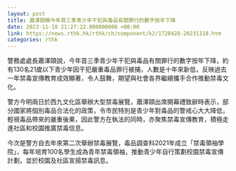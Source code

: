 ```yaml
---
layout: post
title: 蕭澤頤稱今年首三季青少年干犯與毒品有關罪行的數字按年下降
date: 2023-11-18 21:27:22.000000000 +08:00
link: https://news.rthk.hk/rthk/ch/component/k2/1728428-20231118.htm
categories: rthk
---
```


警務處處長蕭澤頤說，今年首三季青少年干犯與毒品有關罪行的數字按年下降，約有130名21歲以下青少年因干犯嚴重毒品罪行被捕，人數是十年來新低，反映過去一年禁毒宣傳教育成效顯著，令人鼓舞，期望與社會各界繼續攜手合作推動禁毒文化。　　

警方今明兩日於西九文化區舉辦大型禁毒展覽，蕭澤頤出席開幕禮致辭時表示，部分國家將個別毒品合法化的政策，令市民特別是青少年對毒品的警戒心大大降低，輕視毒品帶來的嚴重後果，因此警方在執法的同時，亦聚焦禁毒宣傳教育，積極走進社區和校園推廣禁毒信息。　　

今次是警方自去年來第二次舉辦禁毒展覽，毒品調查科2021年成立「禁毒領袖學院」，每年培育100名學生成為青年禁毒領袖，推動青少年自行策劃校園禁毒宣傳計劃，並於校園及社區宣揚禁毒訊息。
